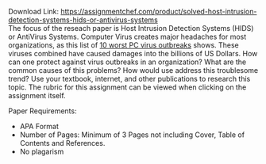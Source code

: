 Download Link: https://assignmentchef.com/product/solved-host-intrusion-detection-systems-hids-or-antivirus-systems
<br>
The focus of the reseach paper is Host Intrusion Detection Systems (HIDS) or AntiVirus Systems.  Computer Virus creates major headaches for most organizations, as this list of <a href="http://listcrux.com/top-10-worst-pc-virus-outbreaks/" rel="nofollow">10 worst PC virus outbreaks</a> shows. These viruses combined have caused damages into the billions of US Dollars.  How can one protect against virus outbreaks in an organization?  What are the common causes of this problems?  How would use address this troublesome trend? Use your textbook, internet, and other publications to research this topic. The rubric for this assignment can be viewed when clicking on the assignment itself.




Paper Requirements:

<ul>

 <li>APA Format</li>

 <li>Number of Pages: Minimum of 3 Pages not including Cover, Table of Contents and References.</li>

 <li>No plagarism</li>

</ul>